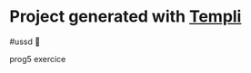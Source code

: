 # Project generated with [Templi](https://github.com/RickaPrincy/Templi)

#ussd :memo:

prog5 exercice
